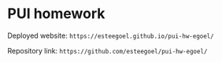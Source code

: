 # PUI homework

Deployed website: `https://esteegoel.github.io/pui-hw-egoel/`

Repository link: `https://github.com/esteegoel/pui-hw-egoel/`
